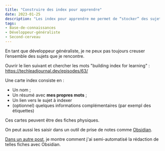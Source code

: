 ```yaml
---
title: "Construire des index pour apprendre"
date: 2023-01-25
description: "Les index pour apprendre me permet de “stocker” des sujets pour savoir qu’ils existent et m’y référer en cas de besoin."
tags:
- Base-de-connaissances
- Développeur-généraliste
- Second-cerveau
---
```


En tant que développeur généraliste, je ne peux pas toujours creuser l’ensemble des sujets que je rencontre.

Ouvrir le lien suivant et chercher les mots "building index for learning" : https://techleadjournal.dev/episodes/63/

Une carte index consiste en :

- Un nom ;
- Un résumé avec **mes propres mots** ;
- Un lien vers le sujet à indexer
- (optionnel) quelques informations complémentaires (par exempl des étiquettes)

Ces cartes peuvent être des fiches physiques.

On peut aussi les saisir dans un outil de prise de notes comme [Obsidian](https://obsidian.md).

[Dans un autre post](/blog/automatiser-la-construction-d-index-pour-apprendre), je montre comment j'ai semi-automatisé la rédaction de telles fiches avec Obsidian.

